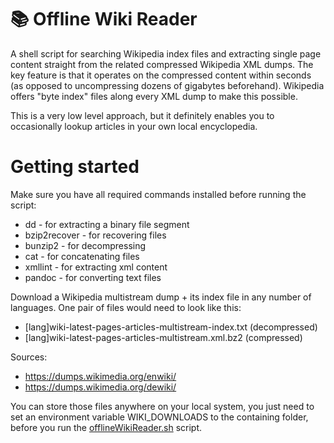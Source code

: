 # 📚 Offline Wiki Reader #

A shell script for searching Wikipedia index files and extracting single page content straight from the related compressed Wikipedia XML dumps. The key feature is that it operates on the compressed content within seconds (as opposed to uncompressing dozens of gigabytes beforehand). Wikipedia offers "byte index" files along every XML dump to make this possible.

This is a very low level approach, but it definitely enables you to occasionally lookup articles in your own local encyclopedia.

# Getting started #

Make sure you have all required commands installed before running the script:
  * dd - for extracting a binary file segment
  * bzip2recover - for recovering files
  * bunzip2 - for decompressing
  * cat - for concatenating files
  * xmllint - for extracting xml content
  * pandoc - for converting text files

Download a Wikipedia multistream dump + its index file in any number of languages. One pair of files would need to look like this:

  * [lang]wiki-latest-pages-articles-multistream-index.txt (decompressed)
  * [lang]wiki-latest-pages-articles-multistream.xml.bz2 (compressed)
  
Sources:
  * https://dumps.wikimedia.org/enwiki/
  * https://dumps.wikimedia.org/dewiki/

You can store those files anywhere on your local system, you just need to set an environment variable WIKI_DOWNLOADS to the containing folder, before you run the [offlineWikiReader.sh](offlineWikiReader.sh) script.
